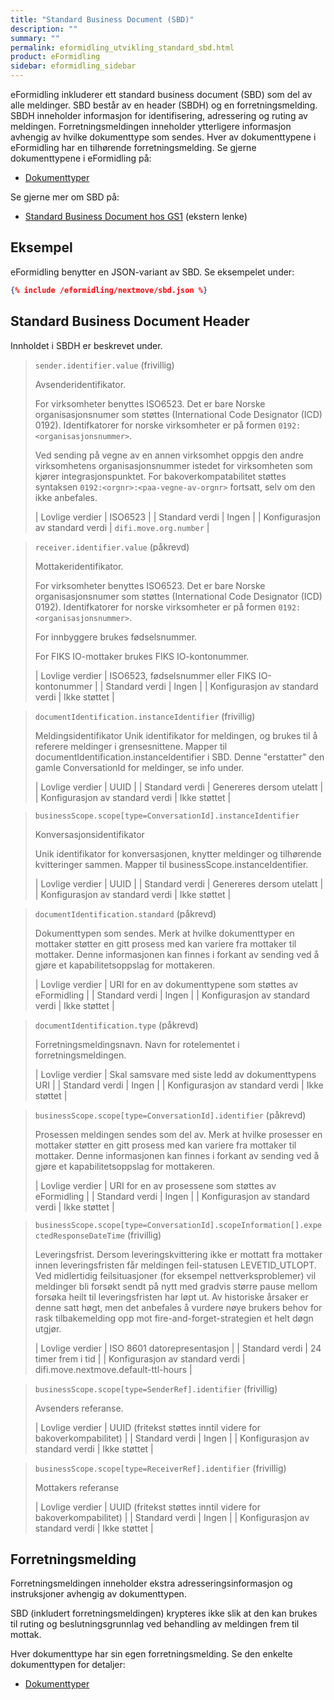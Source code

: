```yaml
---
title: "Standard Business Document (SBD)"
description: ""
summary: ""
permalink: eformidling_utvikling_standard_sbd.html
product: eFormidling
sidebar: eformidling_sidebar
---
```


eFormidling inkluderer ett standard business document (SBD) som del av alle meldinger. SBD består av en header (SBDH) og
en forretningsmelding. SBDH inneholder informasjon for identifisering, adressering og ruting av meldingen.
Forretningsmeldingen inneholder ytterligere informasjon avhengig av hvilke dokumenttype som sendes. Hver av
dokumenttypene i eFormidling har en tilhørende forretningsmelding. Se gjerne dokumenttypene i eFormidling på:

- [Dokumenttyper](eformidling_utvikling_dokumenttyper.html)

Se gjerne mer om SBD på:

- [Standard Business Document hos GS1](https://www.gs1.org/standards/edi/standard-business-document-header-sbdh) (ekstern lenke)

## Eksempel

eFormidling benytter en JSON-variant av SBD. Se eksempelet under:

```json
{% include /eformidling/nextmove/sbd.json %}
```

## Standard Business Document Header

Innholdet i SBDH er beskrevet under.

> `sender.identifier.value` (frivillig)
>
> Avsenderidentifikator.
> 
> For virksomheter benyttes ISO6523. Det er bare Norske organisasjonsnumer som støttes (International Code Designator
> (ICD) 0192). Identifkatorer for norske virksomheter er på formen `0192:<organisasjonsnummer>`. 
> 
> Ved sending på vegne av en annen virksomhet oppgis den andre virksomhetens organisasjonsnummer istedet for
> virksomheten som kjører integrasjonspunktet. For bakoverkompatabilitet støttes syntaksen
> `0192:<orgnr>:<paa-vegne-av-orgnr>` fortsatt, selv om den ikke anbefales.
>
> | Lovlige verdier                 | ISO6523                |
> | Standard verdi                  | Ingen                  |
> | Konfigurasjon av standard verdi | `difi.move.org.number` |

> `receiver.identifier.value` (påkrevd)
>
> Mottakeridentifikator.
>
> For virksomheter benyttes ISO6523. Det er bare Norske organisasjonsnumer som støttes (International Code Designator
> (ICD) 0192). Identifkatorer for norske virksomheter er på formen `0192:<organisasjonsnummer>`.
>
> For innbyggere brukes fødselsnummer.
> 
> For FIKS IO-mottaker brukes FIKS IO-kontonummer.
>
> | Lovlige verdier                 | ISO6523, fødselsnummer eller FIKS IO-kontonummer |
> | Standard verdi                  | Ingen                                            |
> | Konfigurasjon av standard verdi | Ikke støttet                                     |

> `documentIdentification.instanceIdentifier` (frivillig)
>
> Meldingsidentifikator
> Unik identifikator for meldingen, og brukes til å referere meldinger i grensesnittene. Mapper til documentIdentification.instanceIdentifier i SBD. Denne "erstatter" den gamle ConversationId for meldinger, se info under.
>
> | Lovlige verdier                 | UUID                     |
> | Standard verdi                  | Genereres dersom utelatt |
> | Konfigurasjon av standard verdi | Ikke støttet             |


> `businessScope.scope[type=ConversationId].instanceIdentifier`
>
> Konversasjonsidentifikator
>
> Unik identifikator for konversasjonen, knytter meldinger og tilhørende kvitteringer sammen. Mapper til businessScope.instanceIdentifier.
>
> | Lovlige verdier                 | UUID                     |
> | Standard verdi                  | Genereres dersom utelatt |
> | Konfigurasjon av standard verdi | Ikke støttet             |

> `documentIdentification.standard` (påkrevd)
>
> Dokumenttypen som sendes. Merk at hvilke dokumenttyper en mottaker støtter en gitt prosess med kan variere fra
> mottaker til mottaker. Denne informasjonen kan finnes i forkant av sending ved å gjøre et kapabilitetsoppslag for
> mottakeren.
>
> | Lovlige verdier                 | URI for en av dokumenttypene som støttes av eFormidling |
> | Standard verdi                  | Ingen                                                   |
> | Konfigurasjon av standard verdi | Ikke støttet                                            |

> `documentIdentification.type` (påkrevd)
> 
> Forretningsmeldingsnavn. Navn for rotelementet i forretningsmeldingen.
>
> | Lovlige verdier                 | Skal samsvare med siste ledd av dokumenttypens URI |
> | Standard verdi                  | Ingen                                              |
> | Konfigurasjon av standard verdi | Ikke støttet                                       |

> `businessScope.scope[type=ConversationId].identifier` (påkrevd)
>
> Prosessen meldingen sendes som del av. Merk at hvilke prosesser en mottaker støtter en gitt prosess med kan variere
> fra mottaker til mottaker. Denne informasjonen kan finnes i forkant av sending ved å gjøre et kapabilitetsoppslag for
> mottakeren.
>
> | Lovlige verdier                 | URI for en av prosessene som støttes av eFormidling |
> | Standard verdi                  | Ingen                                               |
> | Konfigurasjon av standard verdi | Ikke støttet                                        |

> `businessScope.scope[type=ConversationId].scopeInformation[].expectedResponseDateTime` (frivillig)
>
> Leveringsfrist. Dersom leveringskvittering ikke er mottatt fra mottaker innen leveringsfristen får meldingen
> feil-statusen LEVETID_UTLOPT. Ved midlertidig feilsituasjoner (for eksempel nettverksproblemer) vil meldinger bli
> forsøkt sendt på nytt med gradvis større pause mellom forsøka heilt til leveringsfristen har løpt ut. Av historiske
> årsaker er denne satt høgt, men det anbefales å vurdere nøye brukers behov for rask tilbakemelding opp mot
> fire-and-forget-strategien et helt døgn utgjør.
>
> | Lovlige verdier                 | ISO 8601 datorepresentasjon          |
> | Standard verdi                  | 24 timer frem i tid                  |
> | Konfigurasjon av standard verdi | difi.move.nextmove.default-ttl-hours |

> `businessScope.scope[type=SenderRef].identifier` (frivillig)
> 
> Avsenders referanse.
>
> | Lovlige verdier                 | UUID (fritekst støttes inntil videre for bakoverkompabilitet) |
> | Standard verdi                  | Ingen                                                         |
> | Konfigurasjon av standard verdi | Ikke støttet                                                  |

> `businessScope.scope[type=ReceiverRef].identifier` (frivillig)
> 
> Mottakers referanse
>
> | Lovlige verdier                 | UUID (fritekst støttes inntil videre for bakoverkompabilitet) |
> | Standard verdi                  | Ingen                                                         |
> | Konfigurasjon av standard verdi | Ikke støttet                                                  |

## Forretningsmelding

Forretningsmeldingen inneholder ekstra adresseringsinformasjon og instruksjoner avhengig av dokumenttypen.

SBD (inkludert forretningsmeldingen) krypteres ikke slik at den kan brukes til ruting og beslutningsgrunnlag ved
behandling av meldingen frem til mottak.

Hver dokumenttype har sin egen forretningsmelding. Se den enkelte dokumenttypen for detaljer:

- [Dokumenttyper](eformidling_utvikling_dokumenttyper.html)
